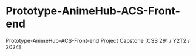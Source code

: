 # Prototype-AnimeHub-ACS-Front-end
Prototype-AnimeHub-ACS-Front-end Project Capstone [CSS 291 / Y2T2 / 2024]
